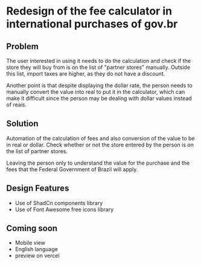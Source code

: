 # Redesign of the fee calculator in international purchases of gov.br

## Problem 
The user interested in using it needs to do the calculation and check if the store they will buy from is on the list of "partner stores" manually. Outside this list, import taxes are higher, as they do not have a discount. 

Another point is that despite displaying the dollar rate, the person needs to manually convert the value into real to put it in the calculator, which can make it difficult since the person may be dealing with dollar values instead of reais. 

## Solution 
Automation of the calculation of fees and also conversion of the value to be in real or dollar. Check whether or not the store entered by the person is on the list of partner stores. 

Leaving the person only to understand the value for the purchase and the fees that the Federal Government of Brazil will apply. 

## Design Features
- Use of ShadCn components library
- Use of Font Awesome free icons library 

## Coming soon
- Mobile view
- English language 
- preview on vercel
